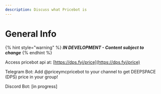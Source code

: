 ```yaml
---
description: Discuss what Pricebot is
---
```


# General Info

{% hint style="warning" %}
_**IN DEVELOPMENT - Content subject to change**_
{% endhint %}

Access pricebot api at: [https://dps.fyi/price](https://dps.fyi/price)

Telegram Bot: Add @priceymcpricebot to your channel to get DEEPSPACE \(DPS\) price in your group!

Discord Bot: \[in progress\]

